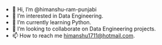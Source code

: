 - 👋 Hi, I’m @himanshu-ram-punjabi
- 👀 I’m interested in Data Engineering.
- 🌱 I’m currently learning Python.
- 💞️ I’m looking to collaborate on Data Engineering projects.
- 📫 How to reach me himanshu1711@hotmail.com.

<!---
himanshu-ram-punjabi/himanshu-ram-punjabi is a ✨ special ✨ repository because its `README.md` (this file) appears on your GitHub profile.
You can click the Preview link to take a look at your changes.
--->
